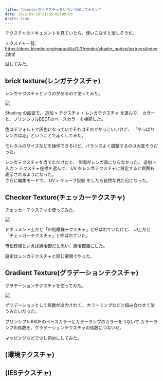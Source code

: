 ```yaml
---
title: "blenderのテクスチャをいろいろ試してみたい"
date: 2022-09-18T21:58:06+09:00
draft: true
---
```


テクスチャのドキュメントを見ていたら、使いこなすと楽しそうだ。

テクスチャ一覧: https://docs.blender.org/manual/ja/3.3/render/shader_nodes/textures/index.html

試してみた。

## brick texture(レンガテクスチャ)

レンガテクスチャというのがあるので使ってみた。

![](/images/blender/015-01_brick.png)

Shading の画面で、
追加 > テクスチャ > レンガテクスチャ を選んで、
カラーと、プリンシプルBSDFのベースカラーを接続した。

色はデフォルトで灰色になっていてそれはそれでかっこいいけど、
「やっぱりレンガは赤」ということで赤くしてみた。

モルタルのサイズなどを操作できるけど、バランスよく調整するのは大変そうだった。

レンガテクスチャを当てただけだと、
側面がレンガ風にならなかった。
追加 > 入力 > テクスチャ座標を選んで、
UV をレンガテクスチャに設定すると側面も表示されるようになった。  
さらに編集モードで、 UV > キューブ投影 をしたら自然な見た目になった。

## Checker Texture(チェッカーテクスチャ)

チェッカーテクスチャを使ってみた。

![](/images/blender/015-02_checker.png)

ドキュメント上だと「市松模様テクスチャ」と呼ばれていたけど、
UI上だと「チェッカーテクスチャ」と呼ばれていた。

市松模様といえば炭治郎だと思い、炭治郎風にした。

設定はレンガテクスチャと同じ要領でやった。

## Gradient Texture(グラデーションテクスチャ)

グラデーションテクスチャを使ってみた。

![](/images/blender/015-03_graduent.png)

グラデーションとして係数が出力されて、
カラーランプなどと組み合わせて使うみたいだった。

プリンシプルBSDFのベースカラーとカラーランプのカラーをつないで
カラーランプの係数を、グラデーションテクスチャの係数につないだ。

マッピングなどで少し斜めにしてみた。

## (環境テクスチャ)
## (IESテクスチャ)

